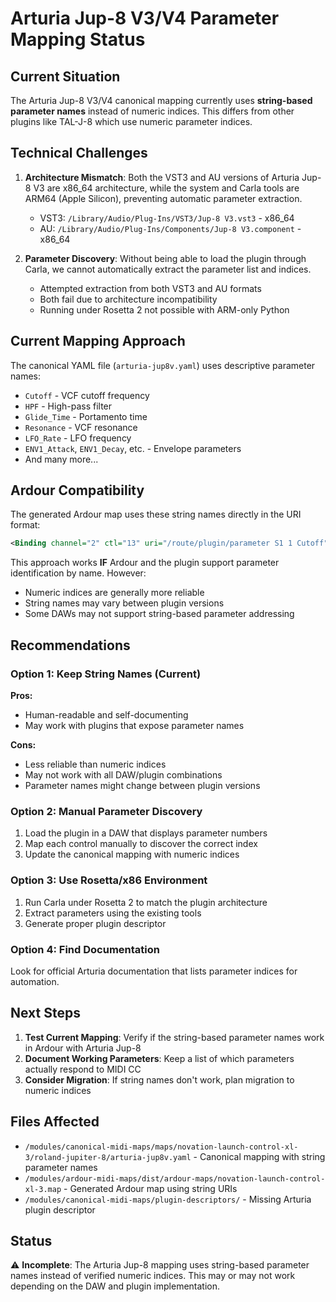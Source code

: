 # Arturia Jup-8 V3/V4 Parameter Mapping Status

## Current Situation

The Arturia Jup-8 V3/V4 canonical mapping currently uses **string-based parameter names** instead of numeric indices. This differs from other plugins like TAL-J-8 which use numeric parameter indices.

## Technical Challenges

1. **Architecture Mismatch**: Both the VST3 and AU versions of Arturia Jup-8 V3 are x86_64 architecture, while the system and Carla tools are ARM64 (Apple Silicon), preventing automatic parameter extraction.
   - VST3: `/Library/Audio/Plug-Ins/VST3/Jup-8 V3.vst3` - x86_64
   - AU: `/Library/Audio/Plug-Ins/Components/Jup-8 V3.component` - x86_64

2. **Parameter Discovery**: Without being able to load the plugin through Carla, we cannot automatically extract the parameter list and indices.
   - Attempted extraction from both VST3 and AU formats
   - Both fail due to architecture incompatibility
   - Running under Rosetta 2 not possible with ARM-only Python

## Current Mapping Approach

The canonical YAML file (`arturia-jup8v.yaml`) uses descriptive parameter names:
- `Cutoff` - VCF cutoff frequency
- `HPF` - High-pass filter
- `Glide_Time` - Portamento time
- `Resonance` - VCF resonance
- `LFO_Rate` - LFO frequency
- `ENV1_Attack`, `ENV1_Decay`, etc. - Envelope parameters
- And many more...

## Ardour Compatibility

The generated Ardour map uses these string names directly in the URI format:
```xml
<Binding channel="2" ctl="13" uri="/route/plugin/parameter S1 1 Cutoff" encoder="yes"/>
```

This approach works **IF** Ardour and the plugin support parameter identification by name. However:
- Numeric indices are generally more reliable
- String names may vary between plugin versions
- Some DAWs may not support string-based parameter addressing

## Recommendations

### Option 1: Keep String Names (Current)
**Pros:**
- Human-readable and self-documenting
- May work with plugins that expose parameter names

**Cons:**
- Less reliable than numeric indices
- May not work with all DAW/plugin combinations
- Parameter names might change between plugin versions

### Option 2: Manual Parameter Discovery
1. Load the plugin in a DAW that displays parameter numbers
2. Map each control manually to discover the correct index
3. Update the canonical mapping with numeric indices

### Option 3: Use Rosetta/x86 Environment
1. Run Carla under Rosetta 2 to match the plugin architecture
2. Extract parameters using the existing tools
3. Generate proper plugin descriptor

### Option 4: Find Documentation
Look for official Arturia documentation that lists parameter indices for automation.

## Next Steps

1. **Test Current Mapping**: Verify if the string-based parameter names work in Ardour with Arturia Jup-8
2. **Document Working Parameters**: Keep a list of which parameters actually respond to MIDI CC
3. **Consider Migration**: If string names don't work, plan migration to numeric indices

## Files Affected

- `/modules/canonical-midi-maps/maps/novation-launch-control-xl-3/roland-jupiter-8/arturia-jup8v.yaml` - Canonical mapping with string parameter names
- `/modules/ardour-midi-maps/dist/ardour-maps/novation-launch-control-xl-3.map` - Generated Ardour map using string URIs
- `/modules/canonical-midi-maps/plugin-descriptors/` - Missing Arturia plugin descriptor

## Status

⚠️ **Incomplete**: The Arturia Jup-8 mapping uses string-based parameter names instead of verified numeric indices. This may or may not work depending on the DAW and plugin implementation.